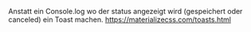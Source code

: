 Anstatt ein Console.log wo der status angezeigt wird (gespeichert oder canceled) ein Toast machen.
https://materializecss.com/toasts.html
